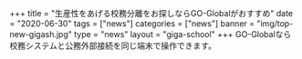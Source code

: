 +++
title = "生産性をあげる校務分離をお探しならGO-Globalがおすすめ"
date = "2020-06-30"
tags = ["news"]
categories = ["news"]
banner = "img/top-new-gigash.jpg"
type = "news"
layout = "giga-school"
+++
GO-Globalなら校務システムと公務外部接続を同じ端末で操作できます。